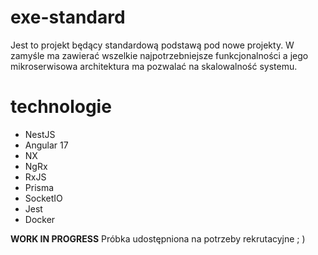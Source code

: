 # exe-standard

Jest to projekt będący standardową podstawą pod nowe projekty. W zamyśle ma zawierać wszelkie najpotrzebniejsze funkcjonalności a jego mikroserwisowa architektura ma pozwalać na skalowalność systemu. 


# technologie
 - NestJS
 - Angular 17
 - NX
 - NgRx
 - RxJS
 - Prisma
 - SocketIO
 - Jest
 - Docker



**WORK IN PROGRESS**
Próbka udostępniona na potrzeby rekrutacyjne ; )
 
